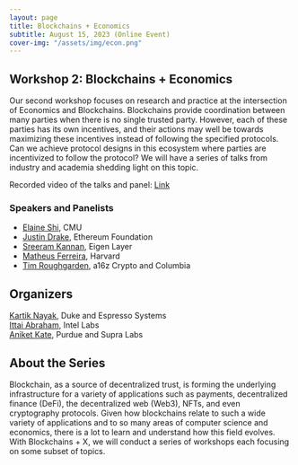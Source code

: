 ```yaml
---
layout: page
title: Blockchains + Economics
subtitle: August 15, 2023 (Online Event)
cover-img: "/assets/img/econ.png"
---
```


## Workshop 2: Blockchains + Economics
    
Our second workshop focuses on research and practice at the intersection of Economics and Blockchains. Blockchains provide coordination between many parties when there is no single trusted party. However, each of these parties has its own incentives, and their actions may well be towards maximizing these incentives instead of following the specified protocols. Can we achieve protocol designs in this ecosystem where parties are incentivized to follow the protocol? We will have a series of talks from industry and academia shedding light on this topic.

Recorded video of the talks and panel: [Link](https://www.youtube.com/watch?v=AhoPt6SFHj4)

### Speakers and Panelists
- [Elaine Shi](http://elaineshi.com/), CMU
- [Justin Drake](https://twitter.com/drakefjustin?), Ethereum Foundation
- [Sreeram Kannan](https://www.eigenlayer.xyz/about), Eigen Layer
- [Matheus Ferreira](https://matheusvxf.github.io/), Harvard
- [Tim Roughgarden](https://timroughgarden.org/), a16z Crypto and Columbia

## Organizers

[Kartik Nayak](https://users.cs.duke.edu/~kartik/), Duke and Espresso Systems        
[Ittai Abraham](https://decentralizedthoughts.github.io/about-ittai/), Intel Labs        
[Aniket Kate](https://www.cs.purdue.edu/homes/akate/), Purdue and Supra Labs

## About the Series

Blockchain, as a source of decentralized trust, is forming the underlying infrastructure for a variety of applications such as payments, decentralized finance (DeFi), the decentralized web (Web3), NFTs, and even cryptography protocols. Given how blockchains relate to such a wide variety of applications and to so many areas of computer science and economics, there is a lot to learn and understand how this field evolves. With Blockchains + X, we will conduct a series of workshops each focusing on some subset of topics.
